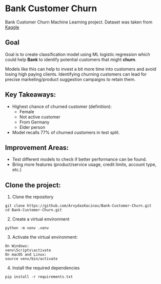 # Bank Customer Churn
 Bank Customer Churn Machine Learning project. Dataset was taken from [Kaggle](https://www.kaggle.com/datasets/gauravtopre/bank-customer-churn-dataset/data)

## Goal
Goal is to create classification model using ML logistic regression which could help **Bank** to identify potential customers that might **churn**.

Models like this can help to invest a bit more time into customers and avoid losing high paying clients. Identifying churning customers can lead for precise marketing/product suggestion campaigns to retain them.


## Key Takeaways:
- Highest chance of churned customer (definition):
    - Female
    - Not active customer
    - From Germany
    - Elder person
- Model recalls 77% of churned customers in test split.

## Improvement Areas:
- Test different models to check if better performance can be found.
- Bring more features (product/service usage, credit limits, account type, etc.)

## Clone the project:

1. Clone the repository

```
git clone https://github.com/ArvydasKacinas/Bank-Customer-Churn.git
cd Bank-Customer-Churn.git
```

2. Create a virtual environment

```
python -m venv .venv
```
3. Activate the virtual environment:

```
On Windows:
venv\Scripts\activate
On macOS and Linux:
source venv/bin/activate
```

4. Install the required dependencies

```
pip install -r requirements.txt
```